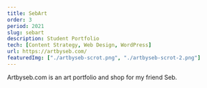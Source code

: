 ```yaml
---
title: SebArt
order: 3
period: 2021
slug: sebart
description: Student Portfolio
tech: [Content Strategy, Web Design, WordPress]
url: https://artbyseb.com/
featuredImg: ["./artbyseb-scrot.png", "./artbyseb-scrot-2.png"]
---
```


Artbyseb.com is an art portfolio and shop for my friend Seb. 